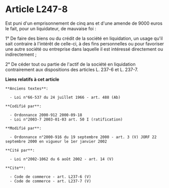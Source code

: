 # Article L247-8

Est puni d'un emprisonnement de cinq ans et d'une amende de 9000 euros le fait, pour un liquidateur, de mauvaise foi : 

1° De faire des biens ou du crédit de la société en liquidation, un usage qu'il sait contraire à l'intérêt de celle-ci, à des
fins personnelles ou pour favoriser une autre société ou entreprise dans laquelle il est intéressé directement ou
indirectement ; 

2° De céder tout ou partie de l'actif de la société en liquidation contrairement aux dispositions des articles L. 237-6 et L.
237-7.

**Liens relatifs à cet article**

	**Anciens textes**:

	  - Loi n°66-537 du 24 juillet 1966 - art. 488 (Ab)

	**Codifié par**:

	  - Ordonnance 2000-912 2000-09-18
	  - Loi n°2003-7 2003-01-03 art. 50 I (ratification)

	**Modifié par**:

	  - Ordonnance n°2000-916 du 19 septembre 2000 - art. 3 (V) JORF 22 septembre 2000 en vigueur le 1er janvier 2002

	**Cité par**:

	  - Loi n°2002-1062 du 6 août 2002 - art. 14 (V)

	**Cite**:

	  - Code de commerce - art. L237-6 (V)
	  - Code de commerce - art. L237-7 (V)
